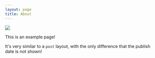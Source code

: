 ```yaml
---
layout: page
title: About
---
```


![](https://fakeimg.pl/600x400.png)

This is an example page!

It's very similar to a `post` layout, with the only difference that the publish date is not shown!